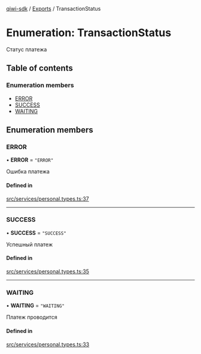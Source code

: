 [qiwi-sdk](../README.md) / [Exports](../modules.md) / TransactionStatus

# Enumeration: TransactionStatus

Статус платежа

## Table of contents

### Enumeration members

- [ERROR](TransactionStatus.md#error)
- [SUCCESS](TransactionStatus.md#success)
- [WAITING](TransactionStatus.md#waiting)

## Enumeration members

### ERROR

• **ERROR** = `"ERROR"`

Ошибка платежа

#### Defined in

[src/services/personal.types.ts:37](https://github.com/AlexXanderGrib/node-qiwi-sdk/blob/e29a5de/src/services/personal.types.ts#L37)

___

### SUCCESS

• **SUCCESS** = `"SUCCESS"`

Успешный платеж

#### Defined in

[src/services/personal.types.ts:35](https://github.com/AlexXanderGrib/node-qiwi-sdk/blob/e29a5de/src/services/personal.types.ts#L35)

___

### WAITING

• **WAITING** = `"WAITING"`

Платеж проводится

#### Defined in

[src/services/personal.types.ts:33](https://github.com/AlexXanderGrib/node-qiwi-sdk/blob/e29a5de/src/services/personal.types.ts#L33)
